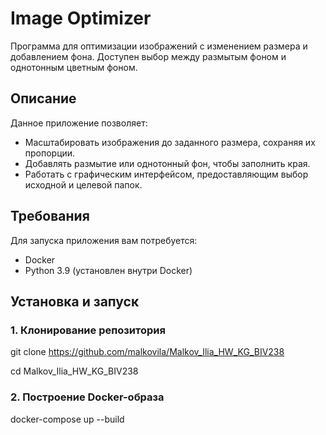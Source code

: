 # Image Optimizer

Программа для оптимизации изображений с изменением размера и добавлением фона. Доступен выбор между размытым фоном и однотонным цветным фоном.

## Описание

Данное приложение позволяет:
- Масштабировать изображения до заданного размера, сохраняя их пропорции.
- Добавлять размытие или однотонный фон, чтобы заполнить края.
- Работать с графическим интерфейсом, предоставляющим выбор исходной и целевой папок.

## Требования

Для запуска приложения вам потребуется:
- Docker
- Python 3.9 (установлен внутри Docker)


## Установка и запуск

### 1. Клонирование репозитория
git clone https://github.com/malkovila/Malkov_Ilia_HW_KG_BIV238

cd Malkov_Ilia_HW_KG_BIV238

### 2. Построение Docker-образа
docker-compose up --build


